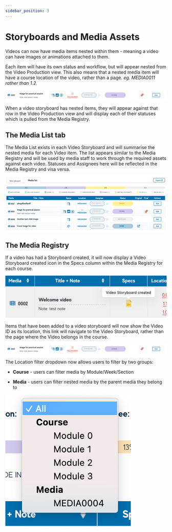 ```yaml
---
sidebar_position: 3
---
```


# Storyboards and Media Assets

Videos can now have media items nested within them - meaning a video can have images or animations attached to them.

Each item will have its own status and workflow, but will appear nested from the Video Production view. This also means that a nested media item will have a course location of the video, rather than a page. _eg. MEDIA0011 rather than 1.2._

<div style={{textAlign: 'center'}}>

![img_23.png](img/img_23.png)

</div>

When a video storyboard has nested items, they will appear against that row in the Video Production view and will display each of their statuses which is pulled from the Media Registry.

## The Media List tab

The Media List exists in each Video Storyboard and will summarise the nested media for each Video item. The list appears similar to the Media Registry and will be used by media staff to work through the required assets against each video. Statuses and Assignees here will be reflected in the Media Registry and visa versa.

<div style={{textAlign: 'center'}}>

![img_24.png](img/img_24.png)

</div>

## The Media Registry

If a video has had a Storyboard created, it will now display a Video Storyboard created icon in the Specs column within the Media Registry for each course.

<div style={{textAlign: 'center'}}>

![img_25.png](img/img_25.png)

</div>


Items that have been added to a video storyboard will now show the Video ID as its location, this link will navigate to the Video Storyboard, rather than the page where the Video belongs in the course.

<div style={{textAlign: 'center'}}>

![img_26.png](img/img_26.png)

</div>

The Location filter dropdown now allows users to filter by two groups:

- **Course** - users can filter media by Module/Week/Section

- **Media** - users can filter nested media by the parent media they belong to


<div style={{textAlign: 'center'}}>

![img_27.png](img/img_27.png)

</div>